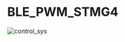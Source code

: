 # BLE_PWM_STMG4



![control_sys](https://github.com/chtruiBen/BLE_PWM_STMG4-/assets/25215577/21c6be55-e752-44eb-9938-43726214e6eb)
